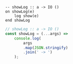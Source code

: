 ```applescript
-- showLog :: a -> IO ()
on showLog(e)
    log show(e)
end showLog
```


```javascript
// showLog :: a -> IO ()
const showLog = (...args) =>
    console.log(
        args
        .map(JSON.stringify)
        .join(' -> ')
    );
```